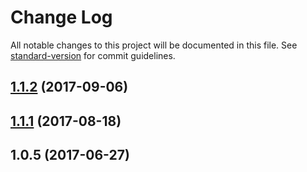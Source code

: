 # Change Log

All notable changes to this project will be documented in this file. See [standard-version](https://github.com/conventional-changelog/standard-version) for commit guidelines.

<a name="1.1.2"></a>
## [1.1.2](https://github.com/fivunlm/vinkel/compare/v1.1.1...v1.1.2) (2017-09-06)



<a name="1.1.1"></a>
## [1.1.1](https://github.com/fivunlm/vinkel/compare/v1.0.5...v1.1.1) (2017-08-18)



<a name="1.0.5"></a>
## 1.0.5 (2017-06-27)
